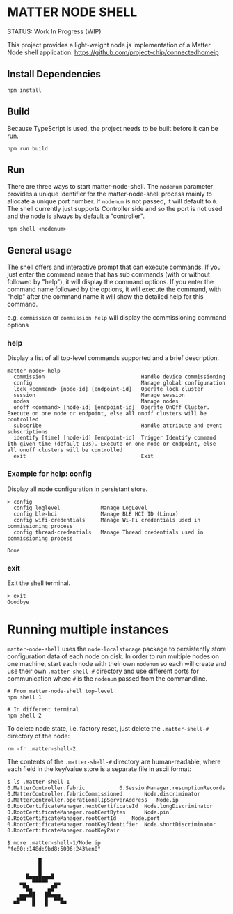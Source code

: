 # MATTER NODE SHELL

STATUS: Work In Progress (WIP)

This project provides a light-weight node.js implementation of a Matter Node shell application:
https://github.com/project-chip/connectedhomeip

## Install Dependencies

```
npm install
```

## Build

Because TypeScript is used, the project needs to be built before it can be run.

```
npm run build
```
## Run

There are three ways to start matter-node-shell. The `nodenum` parameter provides a unique identifier for the matter-node-shell process mainly to allocate a unique port number. If `nodenum` is not passed, it will default to `0`. 
The shell currently just supports Controller side and so the port is not used and the node is always by default a "controller".

```
npm shell <nodenum>
```

## General usage

The shell offers and interactive prompt that can execute commands. If you just enter the command name that has sub commands (with or without followed by "help"), it will display the command options. If you enter the command name followed by the options, it will execute the command, with "help" after the command name it will show the detailed help for this command.

e.g. `commission` or `commission help` will display the commissioning command options

### help

Display a list of all top-level commands supported and a brief description.

```
matter-node> help
  commission                               Handle device commissioning
  config                                   Manage global configuration
  lock <command> [node-id] [endpoint-id]   Operate lock cluster
  session                                  Manage session
  nodes                                    Manage nodes
  onoff <command> [node-id] [endpoint-id]  Operate OnOff Cluster. Execute on one node or endpoint, else all onoff clusters will be controlled
  subscribe                                Handle attribute and event subscriptions
  identify [time] [node-id] [endpoint-id]  Trigger Identify command ith given time (default 10s). Execute on one node or endpoint, else all onoff clusters will be controlled
  exit                                     Exit

```

### Example for help: config

Display all node configuration in persistant store.

```
> config
  config loglevel             Manage LogLevel
  config ble-hci              Manage BLE HCI ID (Linux)
  config wifi-credentials     Manage Wi-Fi credentials used in commissioning process
  config thread-credentials   Manage Thread credentials used in commissioning process

Done
```

### exit

Exit the shell terminal.

```
> exit
Goodbye
```


# Running multiple instances

`matter-node-shell` uses the `node-localstorage` package to persistently store configuration data of each node on disk. In order to run multiple nodes on one machine, start each node with their own `nodenum` so each will create and use their own `.matter-shell-#` directory and use different ports for communication where `#` is the `nodenum` passed from the commandline.

```
# From matter-node-shell top-level
npm shell 1

# In different terminal
npm shell 2
```

To delete node state, i.e. factory reset, just delete the `.matter-shell-#` directory of the node:

```
rm -fr .matter-shell-2
```

The contents of the `.matter-shell-#` directory are human-readable, where each field in the key/value store is a separate file in ascii format:

```
$ ls .matter-shell-1
0.MatterController.fabric			0.SessionManager.resumptionRecords
0.MatterController.fabricCommissioned		Node.discriminator
0.MatterController.operationalIpServerAddress	Node.ip
0.RootCertificateManager.nextCertificateId	Node.longDiscriminator
0.RootCertificateManager.rootCertBytes		Node.pin
0.RootCertificateManager.rootCertId		Node.port
0.RootCertificateManager.rootKeyIdentifier	Node.shortDiscriminator
0.RootCertificateManager.rootKeyPair

$ more .matter-shell-1/Node.ip 
"fe80::148d:9bd8:5006:243%en0"
```

```
          █
          █
      ▄   █   ▄
      ▀▀█████▀▀
    ▀█▄       ▄█▀
      ▀█▄   ▄█▀
   ▄██▀▀█   █▀▀██▄
  ▀▀    █   █    ▀▀
```
